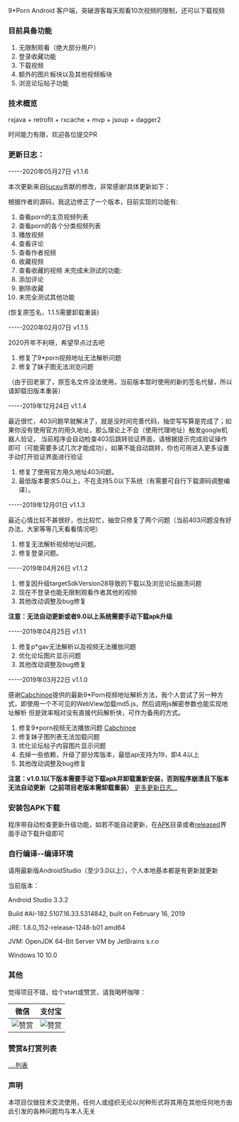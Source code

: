 
9*Porn Android 客户端，突破游客每天观看10次视频的限制，还可以下载视频

### 目前具备功能
1. 无限制观看（绝大部分用户）
2. 登录收藏功能
3. 下载视频
4. 额外的图片板块以及其他视频板块
5. 浏览论坛帖子功能

### 技术概览
rxjava + retrofit + rxcache + mvp + jsoup + dagger2

时间能力有限，欢迎各位提交PR

### 更新日志：

-----2020年05月27日 v1.1.6

本次更新来自[liucxu](https://github.com/liucxu)贡献的修改，非常感谢!具体更新如下：

根据作者的源码，我这边修正了一个版本，目前实现的功能有:

1. 查看porn的主页视频列表
2. 查看porn的各个分类视频列表
3. 播放视频
4. 查看评论
5. 查看作者视频
6. 收藏视频
7. 查看收藏的视频
未完成未测试的功能:
1. 添加评论
2. 删除收藏
3. 未完全测试其他功能

(恢复原签名，1.1.5需要卸载重装)

-----2020年02月07日 v1.1.5

2020开年不利呀，希望早点过去吧

1. 修复了9*porn视频地址无法解析问题
2. 修复了妹子图无法浏览问题

（由于回老家了，原签名文件没法使用，当前版本暂时使用的新的签名代替，所以请卸载旧版本重装）

-----2019年12月24日 v1.1.4

最近很忙，403问题早就解决了，就是没时间完善代码，抽空写写算是完成了；如果你没有使用官方的用久地址，那么理论上不会（使用代理地址）触发google机器人验证，
当前程序会自动检查403后跳转验证界面，请根据提示完成验证操作即可（可能需要多试几次才能成功），如果不能自动跳转，你也可用进入更多设置手动打开验证界面进行验证

1. 修复了使用官方用久地址403问题。
2. 最低版本要求5.0以上，不在支持5.0以下系统（有需要可自行下载源码调整编译）。


-----2019年12月01日 v1.1.3

最近心情比较不甚很好，也比较忙，抽空只修复了两个问题（当前403问题没有好办法，大家等等几天看看情况吧）

1. 修复无法解析视频地址问题。
2. 修复登录问题。

-----2019年04月26日 v1.1.2

1. 修复因升级targetSdkVersion28导致的下载以及浏览论坛崩溃问题
2. 现在不登录也能无限制观看作者其他的视频
3. 其他改动调整及bug修复


**注意：无法自动更新或者9.0以上系统需要手动下载apk升级**

-----2019年04月25日 v1.1.1

1. 修复p*gav无法解析以及视频无法播放问题
2. 优化论坛图片显示问题
3. 其他改动调整及bug修复


-----2019年03月22日 v1.1.0

感谢[Cabchinoe](https://github.com/Cabchinoe)提供的最新9*Porn视频地址解析方法，我个人尝试了另一种方式，即使用一个不可见的WebView加载md5.js，然后调用js解密参数也能实现地址解析
但是效率相对没有直接代码解析快，可作为备用的方式。

1. 修复9*porn视频无法播放问题 [Cabchinoe](https://github.com/Cabchinoe)
2. 修复妹子图列表无法加载问题
3. 优化论坛帖子内容图片显示问题
4. 去掉一些依赖，升级了部分库版本，最低api支持为19，即4.4以上
6. 其他改动调整及bug修复


**注意：v1.0.1以下版本需要手动下载apk并卸载重新安装，否则程序崩溃且下版本无法自动更新（之前项目老版本需卸载重装）**
[更多更新日志...](https://github.com/techGay/v9porn/blob/master/UPGRADE_LOG.md)



### 安装包APK下载

程序带自动检查更新升级功能，如若不能自动更新，在[APK](https://github.com/techGay/v9porn/tree/master/apk)目录或者[released](https://github.com/techGay/v9porn/releases)界面手动下载升级即可

### 自行编译--编译环境

请用最新版AndroidStudio（至少3.0以上），个人本地基本都是有更新就更新

当前版本：

Android Studio 3.3.2

Build #AI-182.5107.16.33.5314842, built on February 16, 2019

JRE: 1.8.0_152-release-1248-b01 amd64

JVM: OpenJDK 64-Bit Server VM by JetBrains s.r.o

Windows 10 10.0

### 其他
觉得项目不错，给个start或赞赏，请我喝杯咖啡：

 微信 | 支付宝 
 ------------- | -------------
 ![赞赏](https://github.com/techGay/v9porn/blob/master/img/mm_reward_qrcode_1547141812376.png) | ![赞赏](https://github.com/techGay/v9porn/blob/master/img/alipay1547141972480.jpg) 

### 赞赏&打赏列表

[....列表](https://github.com/techGay/v9porn/blob/master/REWARD.md)

### 声明
本项目仅做技术交流使用，任何人或组织无论以何种形式将其用在其他任何地方由此引发的各种问题均与本人无关